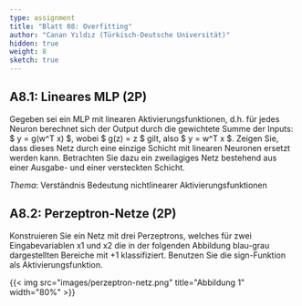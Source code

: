 ```yaml
---
type: assignment
title: "Blatt 08: Overfitting"
author: "Canan Yıldız (Türkisch-Deutsche Universität)"
hidden: true
weight: 8
sketch: true
---
```


## A8.1: Lineares MLP (2P)

Gegeben sei ein MLP mit linearen Aktivierungsfunktionen, d.h. für jedes Neuron berechnet sich der Output durch die gewichtete Summe der Inputs: $ y = g(w^T x) $, wobei $ g(z) = z $ gilt, also $ y = w^T x $.
Zeigen Sie, dass dieses Netz durch eine einzige Schicht mit linearen Neuronen ersetzt werden kann. Betrachten Sie dazu ein zweilagiges Netz bestehend aus einer Ausgabe- und einer versteckten Schicht.

*Thema*: Verständnis Bedeutung nichtlinearer Aktivierungsfunktionen


## A8.2: Perzeptron-Netze (2P)

Konstruieren Sie ein Netz mit drei Perzeptrons, welches für zwei Eingabevariablen x1 und x2 die in der folgenden Abbildung blau-grau dargestellten Bereiche mit +1 klassifiziert. Benutzen Sie die sign-Funktion als Aktivierungsfunktion.

{{< img src="images/perzeptron-netz.png" title="Abbildung 1" width="80%" >}}


